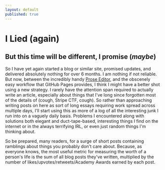 ```yaml
---
layout: default
published: true
---
```


# I Lied (again)

## But this time will be different, I promise (*maybe*)

So I have yet again started a blog or similar site, promised updates, and delivered absolutely nothing for over 6 months. I am nothing if not reliable. But now, between the incredibly handy [Prose Editor](http://prose.io/about.html), and the obscenely easy workflow that GitHub Pages provides, I think I might have a better shot using a new strategy. I rarely have the attention span required to actually write an article, especially about things that I've long since forgotten most of the details of (cough, Stripe CTF, cough). So rather than approaching writing posts on here as sort of long essays requiring work spread across multiple days, I'll start using this as more of a log of all the interesting junk I run into on a vaguely daily basis. Problems I encountered along with solutions both elegant and duct-tape-based, interesting things I find on the internet or in the always terrifying IRL, or even just random things I'm thinking about. 

So be prepared, many readers, for a surge of short posts containing ramblings about things you probably don't care about. Because, as everyone knows, the most useful metric for measuring the worth of a person's life is the sum of all blog posts they've written, multiplied by the number of likes/upvotes/retweets/Academy Awards earned by each post.